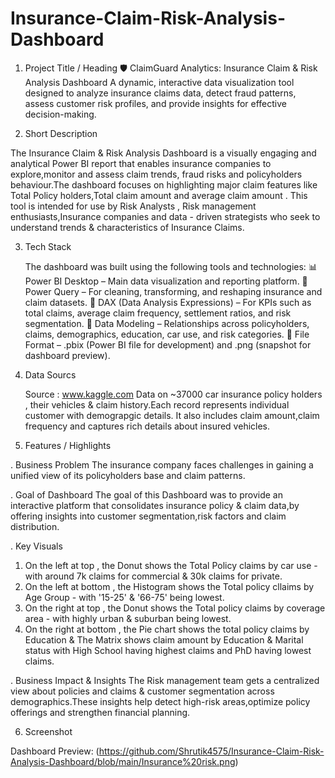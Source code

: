 # Insurance-Claim-Risk-Analysis-Dashboard
1. Project Title / Heading
 🛡️ ClaimGuard Analytics: Insurance Claim & Risk Analysis Dashboard
  A dynamic, interactive data visualization tool designed to analyze insurance claims data, detect fraud patterns, assess customer risk profiles, and provide
  insights for effective decision-making.

2. Short Description 

  The Insurance Claim & Risk Analysis Dashboard is a visually engaging and analytical Power BI report that enables insurance companies to explore,monitor and 
  assess claim trends, fraud risks and policyholders behaviour.The dashboard focuses on highlighting major claim features like Total Policy holders,Total claim 
  amount and average claim amount . This tool is intended for use by Risk Analysts , Risk management enthusiasts,Insurance companies and data - driven strategists
  who seek to understand trends & characteristics of Insurance Claims.

3. Tech Stack

   The dashboard was built using the following tools and technologies:
📊 Power BI Desktop – Main data visualization and reporting platform.
🔄 Power Query – For cleaning, transforming, and reshaping insurance and claim datasets.
🧮 DAX (Data Analysis Expressions) – For KPIs such as total claims, average claim frequency, settlement ratios, and risk segmentation.
🔗 Data Modeling – Relationships across policyholders, claims, demographics, education, car use, and risk categories.
📂 File Format – .pbix (Power BI file for development) and .png (snapshot for dashboard preview).

4. Data Sourcs

   Source : www.kaggle.com
   Data on ~37000 car insurance policy holders , their vehicles & claim history.Each record represents individual customer with demograpgic details.
   It also   includes claim amount,claim frequency and captures rich details about insured vehicles.

5. Features / Highlights

 . Business Problem
     The insurance company faces challenges in gaining a unified view of its policyholders base and claim patterns.
   
 . Goal of Dashboard
     The goal of this Dashboard was to provide an interactive platform that consolidates insurance policy & claim data,by offering insights into customer
     segmentation,risk factors and claim distribution.

 . Key Visuals
   1. On the left at top , the Donut shows the Total Policy claims by car use - with around 7k claims for commercial & 30k claims for private.
   2. On the left at bottom , the Histogram shows the Total policy cllaims by Age Group - with '15-25' & '66-75' being lowest.
   3. On the right at top , the Donut shows the Total policy claims by coverage area - with highly urban & suburban being lowest.
   4. On the right at bottom , the Pie chart shows the total policy claims by Education & The Matrix shows claim amount by Education & Marital status with High
       School having highest claims and PhD having lowest claims.

 . Business Impact & Insights
   The Risk management team gets a centralized view about policies and claims & customer segmentation across demographics.These insights help detect high-risk
   areas,optimize policy offerings and strengthen financial planning.

6. Screenshot

 Dashboard Preview: (https://github.com/Shrutik4575/Insurance-Claim-Risk-Analysis-Dashboard/blob/main/Insurance%20risk.png)

   

   
